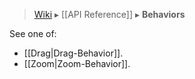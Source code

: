 > [Wiki](Home) ▸ [[API Reference]] ▸ **Behaviors**

See one of:

* [[Drag|Drag-Behavior]].
* [[Zoom|Zoom-Behavior]].